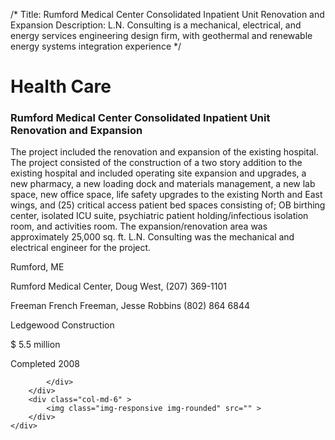 /*
Title: Rumford Medical Center Consolidated Inpatient Unit Renovation and Expansion
Description: L.N. Consulting is a mechanical, electrical, and energy services engineering design firm, with geothermal and renewable energy systems integration experience
*/

# Health Care

<div>
	<div class="row">
		<div class="col-md-6" >
			<div class="well" >
				<h3>Rumford Medical Center Consolidated Inpatient Unit Renovation and Expansion</h3>
				<p>
   
   The project included the renovation and expansion of the existing hospital.  The project consisted of the construction of a two story addition to the existing hospital and included operating site expansion and upgrades, a new pharmacy, a new loading dock and materials management, a new lab space, new office space, life safety upgrades to the existing North and East wings, and (25) critical access patient bed spaces consisting of; OB birthing center, isolated ICU suite, psychiatric patient holding/infectious isolation room, and activities room.  The expansion/renovation area was approximately 25,000 sq. ft.  L.N. Consulting was the mechanical and electrical engineer for the project.
</p>
				<p>Rumford, ME</p>
				<p>Rumford Medical Center, Doug West, (207) 369-1101</p>
				<p>Freeman French Freeman, Jesse Robbins (802) 864 6844</p>
				<p>Ledgewood Construction</p>
				<p>$ 5.5 million</p>
				<p>Completed 2008</p>
				<p></p>
				
			</div>
		</div>
		<div class="col-md-6" >
			<img class="img-responsive img-rounded" src="" >
		</div>
	</div>
</div>